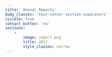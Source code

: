 ```yaml
---
title: 'Annual Reports'
body_classes: 'text-center section-separators'
visible: true
contact_button: 'no'
sections:
    -
        image: report.png
        title: 2017
        style_classes: narrow
---
```


